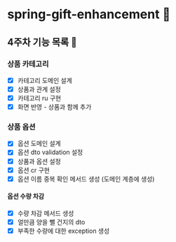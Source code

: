 # spring-gift-enhancement 🎁
## 4주차 기능 목록 📄
### 상품 카테고리
- [x] 카테고리 도메인 설계
- [x] 상품과 관계 설정
- [x] 카테고리 ru 구현
- [x] 화면 반영 - 상품과 함께 추가

### 상품 옵션
- [x] 옵션 도메인 설계
- [x] 옵션 dto validation 설정
- [x] 상품과 옵션 설정
- [x] 옵션 cr 구현
- [x] 옵션 이름 중복 확인 메서드 생성 (도메인 계층에 생성)

#### 옵션 수량 차감
- [x] 수량 차감 메서드 생성
- [x] 얼만큼 양을 뺄 건지의 dto
- [x] 부족한 수량에 대한 exception 생성